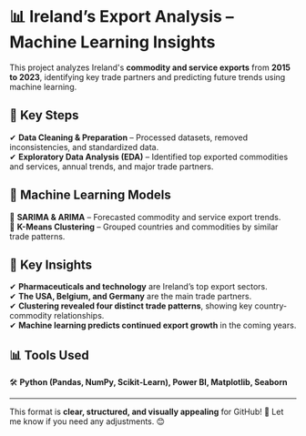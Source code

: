 # 📊 Ireland’s Export Analysis – Machine Learning Insights  

This project analyzes Ireland's **commodity and service exports** from **2015 to 2023**, identifying key trade partners and predicting future trends using machine learning.  

## 🔹 Key Steps  
✔ **Data Cleaning & Preparation** – Processed datasets, removed inconsistencies, and standardized data.  
✔ **Exploratory Data Analysis (EDA)** – Identified top exported commodities and services, annual trends, and major trade partners.  

## 🔹 Machine Learning Models  
📌 **SARIMA & ARIMA** – Forecasted commodity and service export trends.  
📌 **K-Means Clustering** – Grouped countries and commodities by similar trade patterns.  

## 🔹 Key Insights  
✔ **Pharmaceuticals and technology** are Ireland’s top export sectors.  
✔ **The USA, Belgium, and Germany** are the main trade partners.  
✔ **Clustering revealed four distinct trade patterns**, showing key country-commodity relationships.  
✔ **Machine learning predicts continued export growth** in the coming years.  

## 📊 Tools Used  
🛠 **Python (Pandas, NumPy, Scikit-Learn), Power BI, Matplotlib, Seaborn**  

---

This format is **clear, structured, and visually appealing** for GitHub! 🚀 Let me know if you need any adjustments. 😊
